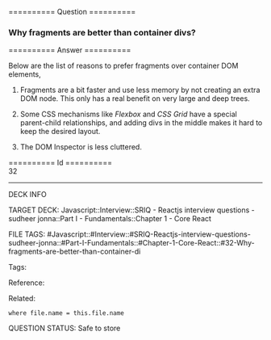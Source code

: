 ========== Question ==========  

### Why fragments are better than container divs?  

========== Answer ==========  

Below are the list of reasons to prefer fragments over container DOM elements,

1. Fragments are a bit faster and use less memory by not creating an extra DOM node. This only has a real benefit on very large and deep trees.

2. Some CSS mechanisms like _Flexbox_ and _CSS Grid_ have a special parent-child relationships, and adding divs in the middle makes it hard to keep the desired layout.

3. The DOM Inspector is less cluttered.

========== Id ==========  
32

---

DECK INFO

TARGET DECK: Javascript::Interview::SRIQ - Reactjs interview questions - sudheer jonna::Part I - Fundamentals::Chapter 1 - Core React

FILE TAGS: #Javascript::#Interview::#SRIQ-Reactjs-interview-questions-sudheer-jonna::#Part-I-Fundamentals::#Chapter-1-Core-React::#32-Why-fragments-are-better-than-container-di

Tags:

Reference:

Related:

```dataview
where file.name = this.file.name
```
QUESTION STATUS: Safe to store
